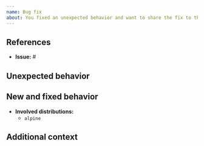 ```yaml
---
name: Bug fix
about: You fixed an unexpected behavior and want to share the fix to the community
---
```


## References

- **Issue:** #

## Unexpected behavior

<!--
Please write a clear and concise description of what the bug is.
-->

## New and fixed behavior

<!--
Please describe the behavior you were expected.
-->

- **Involved distributions:**
  - `alpine`

## Additional context

<!--
Do you have anything to add?
-->

